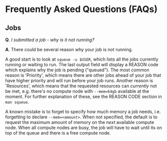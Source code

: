 # Frequently Asked Questions (FAQs)

## Jobs

**Q**. _I submitted a job - why is it not running?_

**A**. There could be several reason why your job is not running.

A good start is to look at `squeue -u $USER`, which lists all the jobs currently running or waiting to run. The last output field will display a REASON code which explains why the job is pending ("queued").  The most common reason is 'Priority', which means there are other jobs ahead of your job that have higher priority and will run before your job runs.  Another reason is 'Resources', which means that the requested resources can _currently_ not be met, e.g. there's no compute node with `--mem=64gb` available at the moment.  For further explanation of these, see the REASON CODE section in `man squeue`.

A known mistake is to forget to specify how much memory a job needs, i.e. forgetting to declare `--mem=<amount>`.  When not specified, the default is to request the maximum amount of memory on the _next_ available compute node.  When all compute nodes are busy, the job will have to wait until its on top of the queue and there is a free compute node.

